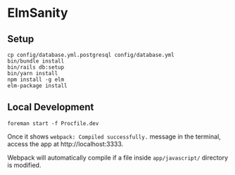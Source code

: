 # ElmSanity


## Setup

```
cp config/database.yml.postgresql config/database.yml
bin/bundle install
bin/rails db:setup
bin/yarn install
npm install -g elm
elm-package install
```


## Local Development

```
foreman start -f Procfile.dev
```

Once it shows
`webpack: Compiled successfully.` message in the terminal,
access the app at http://localhost:3333.

Webpack will automatically compile
if a file inside `app/javascript/` directory
is modified.
